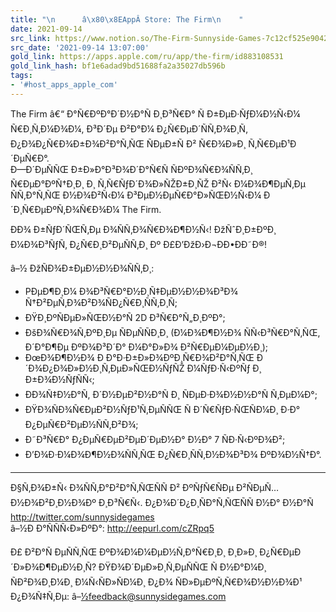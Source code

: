 ```yaml
---
title: "\n      â\x80\x8EAppÂ Store: The Firm\n    "
date: 2021-09-14
src_link: https://www.notion.so/The-Firm-Sunnyside-Games-7c12cf525e9042b4ac3aba5ef891d443
src_date: '2021-09-14 13:07:00'
gold_link: https://apps.apple.com/ru/app/the-firm/id883108531
gold_link_hash: bf1e6adad9bd51688fa2a35027db596b
tags:
- '#host_apps_apple_com'
---
```


The Firm â€“ Ð°Ñ€ÐºÐ°Ð´Ð½Ð°Ñ Ð¸Ð³Ñ€Ð° Ñ Ð±ÐµÐ·ÑƒÐ¼Ð½Ñ‹Ð¼ Ñ€Ð¸Ñ‚Ð¼Ð¾Ð¼, Ð³Ð´Ðµ Ð²Ð°Ð¼ Ð¿Ñ€ÐµÐ´ÑÑ‚Ð¾Ð¸Ñ‚ Ð¿Ð¾Ð¿Ñ€Ð¾Ð±Ð¾Ð²Ð°Ñ‚ÑŒ ÑÐµÐ±Ñ Ð² Ñ€Ð¾Ð»Ð¸ Ñ‚Ñ€ÐµÐ¹Ð´ÐµÑ€Ð°.  
Ð—Ð´ÐµÑÑŒ Ð±Ð»Ð°Ð³Ð¾Ð´Ð°Ñ€Ñ ÑÐºÐ¾Ñ€Ð¾ÑÑ‚Ð¸ Ñ€ÐµÐ°ÐºÑ†Ð¸Ð¸ Ð¸ Ñ‚Ñ€ÑƒÐ´Ð¾Ð»ÑŽÐ±Ð¸ÑŽ Ð²Ñ‹ Ð¼Ð¾Ð¶ÐµÑ‚Ðµ ÑÑ‚Ð°Ñ‚ÑŒ Ð½Ð¾Ð²Ñ‹Ð¼ Ð³ÐµÐ½ÐµÑ€Ð°Ð»ÑŒÐ½Ñ‹Ð¼ Ð´Ð¸Ñ€ÐµÐºÑ‚Ð¾Ñ€Ð¾Ð¼ The Firm.  
  
ÐÐ¾ Ð±ÑƒÐ´ÑŒÑ‚Ðµ Ð¾ÑÑ‚Ð¾Ñ€Ð¾Ð¶Ð½Ñ‹! ÐžÑˆÐ¸Ð±ÐºÐ¸ Ð¼Ð¾Ð³ÑƒÑ‚ Ð¿Ñ€Ð¸Ð²ÐµÑÑ‚Ð¸ Ðº Ð£Ð’ÐžÐ›Ð¬ÐÐ•ÐÐ˜Ð®!  
  
â–½ ÐžÑÐ¾Ð±ÐµÐ½Ð½Ð¾ÑÑ‚Ð¸:  
 - PÐµÐ¶Ð¸Ð¼ Ð¾Ð³Ñ€Ð°Ð½Ð¸Ñ‡ÐµÐ½Ð½Ð¾Ð³Ð¾ Ñ†Ð²ÐµÑ‚Ð¾Ð²Ð¾ÑÐ¿Ñ€Ð¸ÑÑ‚Ð¸Ñ;  
 - ÐŸÐ¸ÐºÑÐµÐ»ÑŒÐ½Ð°Ñ 2D Ð³Ñ€Ð°Ñ„Ð¸ÐºÐ°;  
 - ÐšÐ¾Ñ€Ð¾Ñ‚ÐºÐ¸Ðµ ÑÐµÑÑÐ¸Ð¸ (Ð¼Ð¾Ð¶Ð½Ð¾ ÑÑ‹Ð³Ñ€Ð°Ñ‚ÑŒ, Ð´Ð°Ð¶Ðµ ÐºÐ¾Ð³Ð´Ð° Ð¼Ð°Ð»Ð¾ Ð²Ñ€ÐµÐ¼ÐµÐ½Ð¸);  
 - ÐœÐ¾Ð¶Ð½Ð¾ Ð Ð°Ð·Ð±Ð»Ð¾ÐºÐ¸Ñ€Ð¾Ð²Ð°Ñ‚ÑŒ Ð´Ð¾Ð¿Ð¾Ð»Ð½Ð¸Ñ‚ÐµÐ»ÑŒÐ½ÑƒÑŽ Ð¼ÑƒÐ·Ñ‹ÐºÑƒ Ð¸ Ð±Ð¾Ð½ÑƒÑÑ‹;  
 - ÐÐ¾Ñ‡Ð½Ð°Ñ, Ð´Ð½ÐµÐ²Ð½Ð°Ñ Ð¸ ÑÐµÐ·Ð¾Ð½Ð½Ð°Ñ Ñ‚ÐµÐ¼Ð°;  
 - ÐŸÐ¾ÑÐ¾Ñ€ÐµÐ²Ð½ÑƒÐ¹Ñ‚ÐµÑÑŒ Ñ Ð´Ñ€ÑƒÐ·ÑŒÑÐ¼Ð¸ Ð·Ð° Ð¿ÐµÑ€Ð²ÐµÐ½ÑÑ‚Ð²Ð¾;  
 - Ð˜Ð³Ñ€Ð° Ð¿ÐµÑ€ÐµÐ²ÐµÐ´ÐµÐ½Ð° Ð½Ð° 7 ÑÐ·Ñ‹ÐºÐ¾Ð²;  
 - Ð’Ð¾Ð·Ð¼Ð¾Ð¶Ð½Ð¾ÑÑ‚ÑŒ Ð¿Ñ€Ð¸ÑÑ‚Ð½Ð¾Ð³Ð¾ ÐºÐ¾Ð½Ñ†Ð°.  
  
---------------------------------  
Ð§Ñ‚Ð¾Ð±Ñ‹ Ð¾ÑÑ‚Ð°Ð²Ð°Ñ‚ÑŒÑÑ Ð² ÐºÑƒÑ€ÑÐµ Ð²ÑÐµÑ… Ð½Ð¾Ð²Ð¸Ð½Ð¾Ðº Ð¸Ð³Ñ€Ñ‹. Ð¿Ð¾Ð´Ð¿Ð¸ÑÐ°Ñ‚ÑŒÑÑ Ð½Ð° Ð½Ð°Ñ  
http://twitter.com/sunnysidegames  
â–½Ð Ð°ÑÑÑ‹Ð»ÐºÐ°: http://eepurl.com/cZRpq5  
  
Ð£ Ð²Ð°Ñ ÐµÑÑ‚ÑŒ ÐºÐ¾Ð¼Ð¼ÐµÐ½Ñ‚Ð°Ñ€Ð¸Ð¸ Ð¸Ð»Ð¸ Ð¿Ñ€ÐµÐ´Ð»Ð¾Ð¶ÐµÐ½Ð¸Ñ? ÐŸÐ¾Ð´ÐµÐ»Ð¸Ñ‚ÐµÑÑŒ Ñ Ð½Ð°Ð¼Ð¸ ÑÐ²Ð¾Ð¸Ð¼Ð¸ Ð¼Ñ‹ÑÐ»ÑÐ¼Ð¸ Ð¿Ð¾ ÑÐ»ÐµÐºÑ‚Ñ€Ð¾Ð½Ð½Ð¾Ð¹ Ð¿Ð¾Ñ‡Ñ‚Ðµ: â–½feedback@sunnysidegames.com